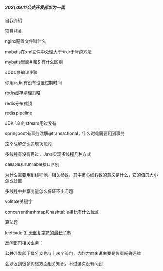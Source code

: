 ##### 2021.09.11公共开发部华为一面

自我介绍

项目相关

nginx配置文件叫什么

mybatis在xml文件中处理大于号小于号的方法 

mybatis里面# 和$ 有什么区别

JDBC预编译步骤

你用redis有没有设置过期时间

redis缓存清理策略

redis分布式锁

redis pipeline



JDK 1.8 的stream用过没有

springboot有事务注解@transactional，什么时候需要用到事务

这个注解怎么实现功能的

多线程有没有用过，Java实现多线程几种方式

callable和runnable接口区别

为什么需要用到线程池，相关参数，其中核心线程数的意义是什么，它的值的大小怎么设置

多线程中共享变量怎么保证不出问题

volitate关键字

concurrenthashmap和hashtable相比有什么优点



算法题

leetcode [3. 无重复字符的最长子串](https://leetcode-cn.com/problems/longest-substring-without-repeating-characters/)



反问部门相关业务：

公共开发部下属分支也有十来个部门，大的方向来说主要是负责网络运维

会涉及到很多网络方面相关知识，不过这次没有问到



